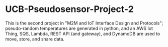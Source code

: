 # UCB-Pseudosensor-Project-2
This is the second project in "M2M and IoT Interface Design and Protocols"; pseudo-random temperatures are generated in python, and an AWS Iot Thing, SQS, Lambda, REST API (and gateway), and DynamoDB are used to move, store, and share data.
